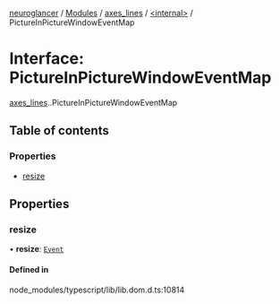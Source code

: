 [neuroglancer](../README.md) / [Modules](../modules.md) / [axes\_lines](../modules/axes_lines.md) / [<internal\>](../modules/axes_lines._internal_.md) / PictureInPictureWindowEventMap

# Interface: PictureInPictureWindowEventMap

[axes_lines](../modules/axes_lines.md).[<internal>](../modules/axes_lines._internal_.md).PictureInPictureWindowEventMap

## Table of contents

### Properties

- [resize](axes_lines._internal_.PictureInPictureWindowEventMap.md#resize)

## Properties

### resize

• **resize**: [`Event`](../modules/axes_lines._internal_.md#event)

#### Defined in

node_modules/typescript/lib/lib.dom.d.ts:10814
